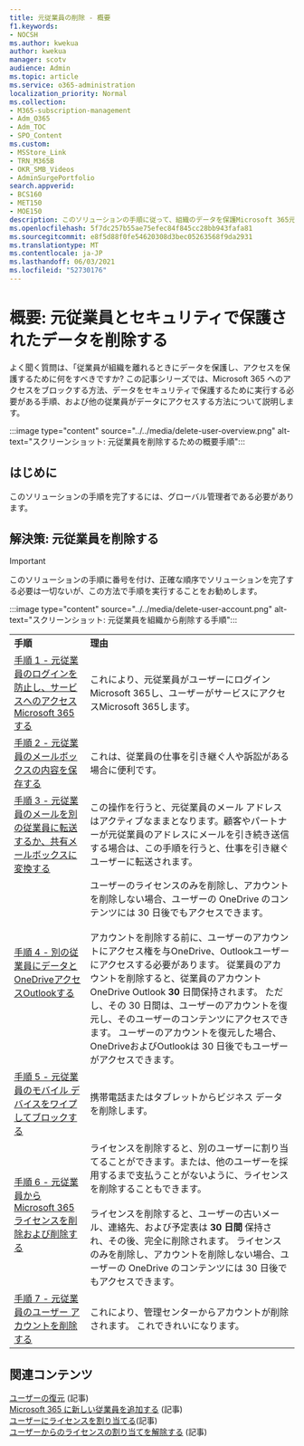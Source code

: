 ```yaml
---
title: 元従業員の削除 - 概要
f1.keywords:
- NOCSH
ms.author: kwekua
author: kwekua
manager: scotv
audience: Admin
ms.topic: article
ms.service: o365-administration
localization_priority: Normal
ms.collection:
- M365-subscription-management
- Adm_O365
- Adm_TOC
- SPO_Content
ms.custom:
- MSStore_Link
- TRN_M365B
- OKR_SMB_Videos
- AdminSurgePortfolio
search.appverid:
- BCS160
- MET150
- MOE150
description: このソリューションの手順に従って、組織のデータを保護Microsoft 365元の従業員を削除します。
ms.openlocfilehash: 5f7dc257b55ae75efec84f845cc28bb943fafa81
ms.sourcegitcommit: e8f5d88f0fe54620308d3bec05263568f9da2931
ms.translationtype: MT
ms.contentlocale: ja-JP
ms.lasthandoff: 06/03/2021
ms.locfileid: "52730176"
---
```

# <a name="overview-remove-a-former-employee-and-secure-data"></a>概要: 元従業員とセキュリティで保護されたデータを削除する

よく聞く質問は、「従業員が組織を離れるときにデータを保護し、アクセスを保護するために何をすべきですか? この記事シリーズでは、Microsoft 365 へのアクセスをブロックする方法、データをセキュリティで保護するために実行する必要がある手順、および他の従業員がデータにアクセスする方法について説明します。

:::image type="content" source="../../media/delete-user-overview.png" alt-text="スクリーンショット: 元従業員を削除するための概要手順":::

## <a name="before-you-begin"></a>はじめに

このソリューションの手順を完了するには、グローバル管理者である必要があります。

## <a name="solution-remove-a-former-employee"></a>解決策: 元従業員を削除する

> [!IMPORTANT]
> このソリューションの手順に番号を付け、正確な順序でソリューションを完了する必要は一切ないが、この方法で手順を実行することをお勧めします。

:::image type="content" source="../../media/delete-user-account.png" alt-text="スクリーンショット: 元従業員を組織から削除する手順":::

|||
|:-----|:-----|
|**手順** <br/> |**理由** <br/> |
|[手順 1 - 元従業員のログインを防止し、サービスへのアクセスMicrosoft 365する](remove-former-employee-step-1.md) <br/> |これにより、元従業員がユーザーにログインMicrosoft 365し、ユーザーがサービスにアクセスMicrosoft 365します。 <br/> |
|[手順 2 - 元従業員のメールボックスの内容を保存する](remove-former-employee-step-2.md) <br/> |これは、従業員の仕事を引き継ぐ人や訴訟がある場合に便利です。 <br/> |
|[手順 3 - 元従業員のメールを別の従業員に転送するか、共有メールボックスに変換する](remove-former-employee-step-3.md) <br/> |この操作を行うと、元従業員のメール アドレスはアクティブなままとなります。顧客やパートナーが元従業員のアドレスにメールを引き続き送信する場合は、この手順を行うと、仕事を引き継ぐユーザーに転送されます。 <br/> |
|[手順 4 - 別の従業員にデータとOneDriveアクセスOutlookする](remove-former-employee-step-4.md) <br/> |ユーザーのライセンスのみを削除し、アカウントを削除しない場合、ユーザーの OneDrive のコンテンツには 30 日後でもアクセスできます。 <br/><br/> アカウントを削除する前に、ユーザーのアカウントにアクセス権を与OneDrive、Outlookユーザーにアクセスする必要があります。 従業員のアカウントを削除すると、従業員のアカウントOneDrive Outlook **30** 日間保持されます。 ただし、その 30 日間は、ユーザーのアカウントを復元し、そのユーザーのコンテンツにアクセスできます。 ユーザーのアカウントを復元した場合、OneDriveおよびOutlookは 30 日後でもユーザーがアクセスできます。 <br/> |
|[手順 5 - 元従業員のモバイル デバイスをワイプしてブロックする](remove-former-employee-step-5.md) <br/> |携帯電話またはタブレットからビジネス データを削除します。  <br/> |
|[手順 6 - 元従業員からMicrosoft 365ライセンスを削除および削除する](remove-former-employee-step-6.md) <br/> |ライセンスを削除すると、別のユーザーに割り当てることができます。または、他のユーザーを採用するまで支払うことがないように、ライセンスを削除することもできます。  <br/><br/> ライセンスを削除すると、ユーザーの古いメール、連絡先、および予定表は **30 日間** 保持され、その後、完全に削除されます。 ライセンスのみを削除し、アカウントを削除しない場合、ユーザーの OneDrive のコンテンツには 30 日後でもアクセスできます。  <br/> |
|[手順 7 - 元従業員のユーザー アカウントを削除する](remove-former-employee-step-7.md) <br/> |これにより、管理センターからアカウントが削除されます。 これできれいになります。 <br/> |

## <a name="related-content"></a>関連コンテンツ

[ユーザーの復元](restore-user.md) (記事)\
[Microsoft 365 に新しい従業員を追加する](add-new-employee.md) (記事)\
[ユーザーにライセンスを割り当てる](../manage/assign-licenses-to-users.md)(記事)\
[ユーザーからのライセンスの割り当てを解除する](../manage/remove-licenses-from-users.md) (記事)
